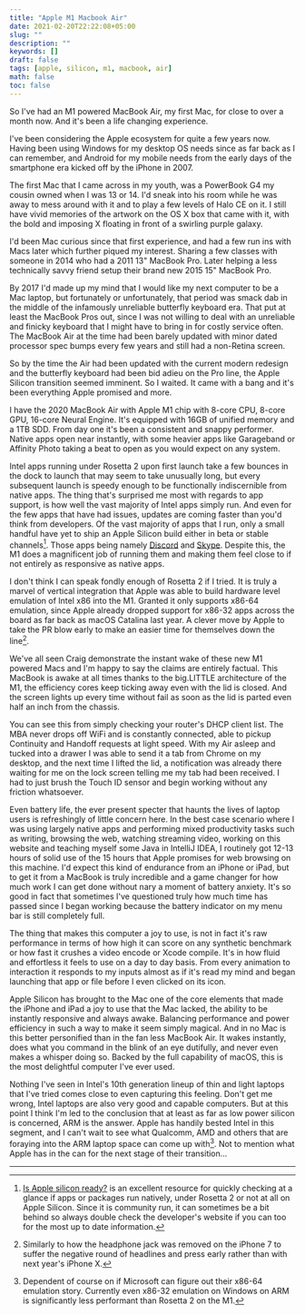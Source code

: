 ```yaml
---
title: "Apple M1 Macbook Air"
date: 2021-02-20T22:22:08+05:00
slug: ""
description: ""
keywords: []
draft: false
tags: [apple, silicon, m1, macbook, air]
math: false
toc: false
---
```


So I've had an M1 powered MacBook Air, my first Mac, for close to over a month now. And it's been a life changing experience.

<!--more-->

I've been considering the Apple ecosystem for quite a few years now. Having been using Windows for my desktop OS needs since as far back as I can remember, and Android for my mobile needs from the early days of the smartphone era kicked off by the iPhone in 2007.

The first Mac that I came across in my youth, was a PowerBook G4 my cousin owned when I was 13 or 14. I'd sneak into his room while he was away to mess around with it and to play a few levels of Halo CE on it. I still have vivid memories of the artwork on the OS X box that came with it, with the bold and imposing X floating in front of a swirling purple galaxy. 

I'd been Mac curious since that first experience, and had a few run ins with Macs later which further piqued my interest. Sharing a few classes with someone in 2014 who had a 2011 13" MacBook Pro. Later helping a less technically savvy friend setup their brand new 2015 15" MacBook Pro. 

By 2017 I'd made up my mind that I would like my next computer to be a Mac laptop, but fortunately or unfortunately, that period was smack dab in the middle of the infamously unreliable butterfly keyboard era. That put at least the MacBook Pros out, since I was not willing to deal with an unreliable and finicky keyboard that I might have to bring in for costly service often. The MacBook Air at the time had been barely updated with minor dated processor spec bumps every few years and still had a non-Retina screen. 

So by the time the Air had been updated with the current modern redesign and the butterfly keyboard had been bid adieu on the Pro line, the Apple Silicon transition seemed imminent. So I waited. It came with a bang and it's been everything Apple promised and more.

I have the 2020 MacBook Air with Apple M1 chip with 8-core CPU, 8-core GPU, 16-core Neural Engine. It's equipped with 16GB of unified memory and a 1TB SDD. From day one it's been a consistent and snappy performer. Native apps open near instantly, with some heavier apps like Garageband or Affinity Photo taking a beat to open as you would expect on any system. 

Intel apps running under Rosetta 2 upon first launch take a few bounces in the dock to launch that may seem to take unusually long, but every subsequent launch is speedy enough to be functionally indiscernible from native apps. The thing that's surprised me most with regards to app support, is how well the vast majority of Intel apps simply run. And even for the few apps that have had issues, updates are coming faster than you'd think from developers. Of the vast majority of apps that I run, only a small handful have yet to ship an Apple Silicon build either in beta or stable channels[^1]. Those apps being namely [Discord](https://discord.com) and [Skype](https://www.skype.com/). Despite this, the M1 does a magnificent job of running them and making them feel close to if not entirely as responsive as native apps.

I don't think I can speak fondly enough of Rosetta 2 if I tried. It is truly a marvel of vertical integration that Apple was able to build hardware level emulation of Intel x86 into the M1. Granted it only supports x86-64 emulation, since Apple already dropped support for x86-32 apps across the board as far back as macOS Catalina last year. A clever move by Apple to take the PR blow early to make an easier time for themselves down the line[^2].

We've all seen Craig demonstrate the instant wake of these new M1 powered Macs and I'm happy to say the claims are entirely factual. This MacBook is awake at all times thanks to the big.LITTLE architecture of the M1, the efficiency cores keep ticking away even with the lid is closed. And the screen lights up every time without fail as soon as the lid is parted even half an inch from the chassis. 

You can see this from simply checking your router's DHCP client list. The MBA never drops off WiFi and is constantly connected, able to pickup Continuity and Handoff requests at light speed. With my Air asleep and tucked into a drawer I was able to send it a tab from Chrome on my desktop, and the next time I lifted the lid, a notification was already there waiting for me on the lock screen telling me my tab had been received. I had to just brush the Touch ID sensor and begin working without any friction whatsoever.

Even battery life, the ever present specter that haunts the lives of laptop users is refreshingly of little concern here. In the best case scenario where I was using largely native apps and performing mixed productivity tasks such as writing, browsing the web, watching streaming video, working on this website and teaching myself some Java in IntelliJ IDEA, I routinely got 12-13 hours of solid use of the 15 hours that Apple promises for web browsing on this machine. I'd expect this kind of endurance from an iPhone or iPad, but to get it from a MacBook is truly incredible and a game changer for how much work I can get done without nary a moment of battery anxiety. It's so good in fact that sometimes I've questioned truly how much time has passed since I began working because the battery indicator on my menu bar is still completely full.

The thing that makes this computer a joy to use, is not in fact it's raw performance in terms of how high it can score on any synthetic benchmark or how fast it crushes a video encode or Xcode compile. It's in how fluid and effortless it feels to use on a day to day basis. From every animation to interaction it responds to my inputs almost as if it's read my mind and began launching that app or file before I even clicked on its icon.

Apple Silicon has brought to the Mac one of the core elements that made the iPhone and iPad a joy to use that the Mac lacked, the ability to be instantly responsive and always awake. Balancing performance and power efficiency in such a way to make it seem simply magical. And in no Mac is this better personified than in the fan less MacBook Air. It wakes instantly, does what you command in the blink of an eye dutifully, and never even makes a whisper doing so. Backed by the full capability of macOS, this is the most delightful computer I've ever used. 

Nothing I've seen in Intel's 10th generation lineup of thin and light laptops that I've tried comes close to even capturing this feeling. Don't get me wrong, Intel laptops are also very good and capable computers. But at this point I think I'm led to the conclusion that at least as far as low power silicon is concerned, ARM is the answer. Apple has handily bested Intel in this segment, and I can't wait to see what Qualcomm, AMD and others that are foraying into the ARM laptop space can come up with[^3]. Not to mention what Apple has in the can for the next stage of their transition...

---
[^1]: [Is Apple silicon ready?](https://isapplesiliconready.com) is an excellent resource for quickly checking at a glance if apps or packages run natively, under Rosetta 2 or not at all on Apple Silicon. Since it is community run, it can sometimes be a bit behind so always double check the developer's website if you can too for the most up to date information.

[^2]: Similarly to how the headphone jack was removed on the iPhone 7 to suffer the negative round of headlines and press early rather than with next year's iPhone X.

[^3]: Dependent of course on if Microsoft can figure out their x86-64 emulation story. Currently even x86-32 emulation on Windows on ARM is significantly less performant than Rosetta 2 on the M1.